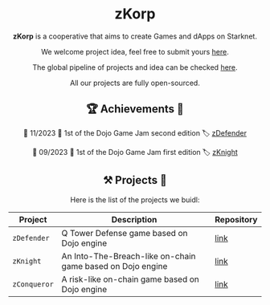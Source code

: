 <div align="center">

# zKorp

**zKorp** is a cooperative that aims to create Games and dApps on Starknet.

We welcome project idea, feel free to submit yours [here](https://github.com/orgs/z-korp/discussions/new?category=ideas).

The global pipeline of projects and idea can be checked [here](https://github.com/orgs/z-korp/projects).

All our projects are fully open-sourced.

## 🏆 Achievements 🏅

📅 11/2023 🥇 1st of the Dojo Game Jam second edition 🏷️ [zDefender](https://zdefender-front-cartridge.vercel.app/)

📅 09/2023 🥇 1st of the Dojo Game Jam first edition 🏷️ [zKnight](https://app.zknight.xyz/)

## ⚒️ Projects 🧩

Here is the list of the projects we buidl:

| Project   | Description                     | Repository                                     |
| --------- | ------------------------------- | ---------------------------------------------- |
| `zDefender` | Q Tower Defense game based on Dojo engine | [link](https://github.com/z-korp/zdefender-contracts) |
| `zKnight` | An Into-The-Breach-like on-chain game based on Dojo engine | [link](https://github.com/z-korp/zknight-contracts) |
| `zConqueror`   | A risk-like on-chain game based on Dojo engine | [link](https://github.com/z-korp/zrisk-contracts) |

</div>
